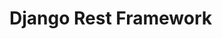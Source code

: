 # Django Rest Framework

<!-- https://www.andreagrandi.it/2016/09/28/creating-production-ready-api-python-django-rest-framework-part-1/ -->
